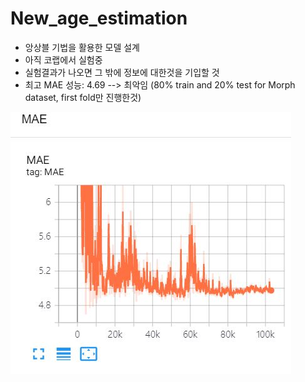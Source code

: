 # New_age_estimation
* 앙상블 기법을 활용한 모델 설계
* 아직 코랩에서 실험중
* 실험결과가 나오면 그 밖에 정보에 대한것을 기입할 것
* 최고 MAE 성능: 4.69  --> 최악임 (80% train and 20% test for Morph dataset, first fold만 진행한것)

![image-20201117104953533](https://github.com/Kimyuhwanpeter/New_age_estimation/blob/main/MAE.JPG)

